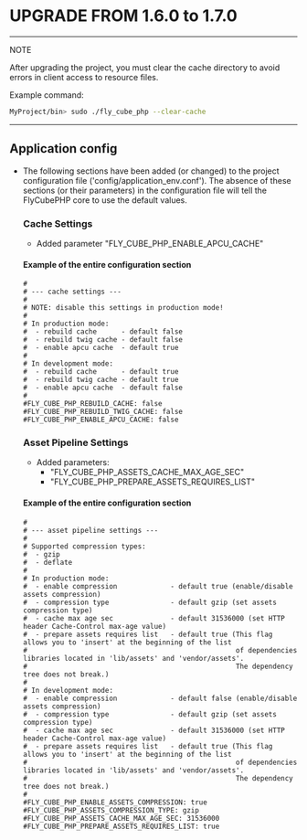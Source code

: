 UPGRADE FROM 1.6.0 to 1.7.0
=================================

---
NOTE

After upgrading the project, you must clear the cache directory to avoid errors in client access to resource files.

Example command:
```bash
MyProject/bin> sudo ./fly_cube_php --clear-cache
```

---

Application config
------------------

 * The following sections have been added (or changed) to the project configuration file ('config/application_env.conf').
   The absence of these sections (or their parameters) in the configuration file will tell the FlyCubePHP core to use the default values.

   ### Cache Settings
   
   * Added parameter "FLY_CUBE_PHP_ENABLE_APCU_CACHE"

   #### Example of the entire configuration section

   ```
   #
   # --- cache settings ---
   #
   # NOTE: disable this settings in production mode!
   #
   # In production mode:
   #  - rebuild cache      - default false
   #  - rebuild twig cache - default false
   #  - enable apcu cache  - default true
   #
   # In development mode:
   #  - rebuild cache      - default true
   #  - rebuild twig cache - default true
   #  - enable apcu cache  - default false
   #
   #FLY_CUBE_PHP_REBUILD_CACHE: false
   #FLY_CUBE_PHP_REBUILD_TWIG_CACHE: false
   #FLY_CUBE_PHP_ENABLE_APCU_CACHE: false
   ```

   ### Asset Pipeline Settings

   * Added parameters:
     * "FLY_CUBE_PHP_ASSETS_CACHE_MAX_AGE_SEC"
     * "FLY_CUBE_PHP_PREPARE_ASSETS_REQUIRES_LIST"

   #### Example of the entire configuration section

   ```
   #
   # --- asset pipeline settings ---
   #
   # Supported compression types:
   #  - gzip
   #  - deflate
   #
   # In production mode:
   #  - enable compression             - default true (enable/disable assets compression)
   #  - compression type               - default gzip (set assets compression type)
   #  - cache max age sec              - default 31536000 (set HTTP header Cache-Control max-age value)
   #  - prepare assets requires list   - default true (This flag allows you to 'insert' at the beginning of the list
   #                                                   of dependencies libraries located in 'lib/assets' and 'vendor/assets'.
   #                                                   The dependency tree does not break.)
   #
   # In development mode:
   #  - enable compression             - default false (enable/disable assets compression)
   #  - compression type               - default gzip (set assets compression type)
   #  - cache max age sec              - default 31536000 (set HTTP header Cache-Control max-age value)
   #  - prepare assets requires list   - default true (This flag allows you to 'insert' at the beginning of the list
   #                                                   of dependencies libraries located in 'lib/assets' and 'vendor/assets'.
   #                                                   The dependency tree does not break.)
   #
   #FLY_CUBE_PHP_ENABLE_ASSETS_COMPRESSION: true
   #FLY_CUBE_PHP_ASSETS_COMPRESSION_TYPE: gzip
   #FLY_CUBE_PHP_ASSETS_CACHE_MAX_AGE_SEC: 31536000
   #FLY_CUBE_PHP_PREPARE_ASSETS_REQUIRES_LIST: true
   ```
